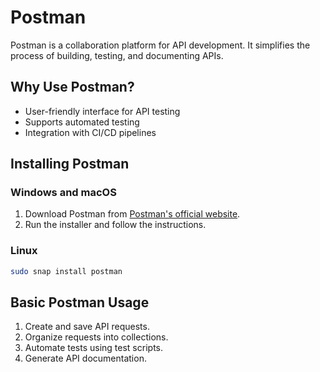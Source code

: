 # Postman

Postman is a collaboration platform for API development. It simplifies the process of building, testing, and documenting APIs.

## Why Use Postman?

- User-friendly interface for API testing
- Supports automated testing
- Integration with CI/CD pipelines

## Installing Postman

### Windows and macOS

1. Download Postman from [Postman's official website](https://www.postman.com/downloads/).
2. Run the installer and follow the instructions.

### Linux

```bash
sudo snap install postman
```

## Basic Postman Usage

1. Create and save API requests.
2. Organize requests into collections.
3. Automate tests using test scripts.
4. Generate API documentation.

